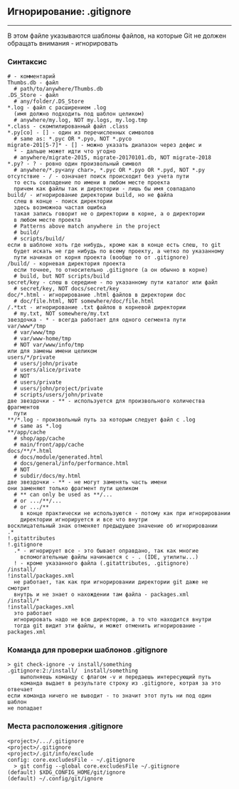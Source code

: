 ## Игнорирование: .gitignore
-------------------------

В этом файле указываются шаблоны файлов, на которые Git не должен
  обращать внимания - игнорировать

### Синтаксис
    # - комментарий
    Thumbs.db - файл
      # path/to/anywhere/Thumbs.db
    .DS_Store - файл
      # any/folder/.DS_Store
    *.log - файл с расширением .log
      (имя должно подходить под шаблон целиком)
      # anywhere/my.log, NOT my.logs, my.log.tmp
    *.class - скомпилированный файл .class
    *.py[co] - [] - один из перечисленных символов
      # same as: *.pyc OR *.pyo, NOT *.pyco
    migrate-201[5-7]* - [] - можно указать диапазон через дефис и
      * - дальше может идти что угодно
      # anywhere/migrate-2015, migrate-20170101.db, NOT migrate-2018
    *.py? - ? - ровно один произвольный символ
      # anywhere/*.py<any char>, *.pyc OR *.pyo OR *.pyd, NOT *.py
    отсутствие - / - означает поиск происходит без учета пути
      то есть совпадение по имени в любом месте проекта
      причем как файлы так и директории - лишь бы имя совпадало
    build/ - игнорирование директории build, но не файла
      слеш в конце - поиск директории
      здесь возможноа частая ошибка
      такая запись говорит не о директории в корне, а о директории
      в любом месте проекта
      # Patterns above match anywhere in the project
      # build/
      # scripts/build/
    если в шаблоне хоть где нибудь, кроме как в конце есть слеш, то git
      будет искать не где нибудь по всему проекту, а четко по указанному
      пути начиная от корня проекта (вообще то от .gitignore)
    /build/ - корневая директория проекта
      если точнее, то относительно .gitignore (а он обычно в корне)
      # build, but NOT scripts/build
    secret/key - слеш в середине - по указанному пути каталог или файл
      # secret/key, NOT docs/secret/key
    doc/*.html - игнорирование .html файлов в директории doc
      # doc/file.html, NOT somewhere/doc/file.html
    /.*txt - игнорирование .txt файлов в корневой директории
      # my.txt, NOT somewhere/my.txt
    звездочка - * - всегда работает для одного сегмента пути
    var/www*/tmp
      # var/www/tmp
      # var/www-home/tmp
      # NOT var/www/info/tmp
    или для замены имени целиком
    users/*/private
      # users/john/private
      # users/alice/private
      # NOT
      # users/private
      # users/john/project/private
      # scripts/users/john/private
    две звездочки - ** - используется для произвольного количества фрагментов
      пути
    **/*.log - произвольный путь за которым следует файл с .log
      # same as *.log
    **/app/cache
      # shop/app/cache
      # main/front/app/cache
    docs/**/*.html
      # docs/module/generated.html
      # docs/general/info/performance.html
      # NOT
      # subdir/docs/my.html
    две звездочки - ** - не могут заменять часть имени
    они заменяют только фрагмент пути целиком
      # ** can only be used as **/...
      # or .../**/...
      # or .../**
        в конце практически не используются - потому как при игнорировании
        директории игнорируется и все что внутри
    восклицательный знак отменяет предыдущее значение об игнорировании
    .*
    !.gitattributes
    !.gitignore
      .* - игнорирует все - это бывает оправдано, так как многие
        вспомогательные файлы начинаются с - . (IDE, утилиты...)
      ! - кроме указанного файла (.gitattributes, .gitignore)
    /install/
    !install/packages.xml
      не работает, так как при игнорировании директории git даже не смотрит
      внутрь и не знает о нахождении там файла - packages.xml
    /install/*
    !install/packages.xml
      это работает
      игнорировать надо не всю директорию, а то что находится внутри
      тогда git видит эти файлы, и может отменить игнорирование - packages.xml

### Команда для проверки шаблонов .gitignore
    > git check-ignore -v install/something
    .gitignore:2:/install/  install/something
        выполняешь команду с флагом -v и передаешь интересующий путь
        команда выдает в результате строку из .gitignore, котрая за это отвечает
    если команда ничего не выводит - то значит этот путь ни под один шаблон
    не попадает

### Места расположения .gitignore
    <project>/.../.gitignore
    <project>/.gitignore
    <project>/.git/info/exclude
    config: core.excludesFile - ~/.gitignore
      > git config --global core.excludesFile ~/.gitignore
    (default) $XDG_CONFIG_HOME/git/ignore
    (default) ~/.config/git/ignore
